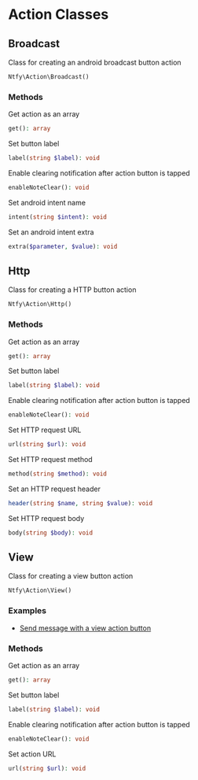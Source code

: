 # Action Classes

## Broadcast

Class for creating an android broadcast button action

```PHP
Ntfy\Action\Broadcast()
```

### Methods

Get action as an array

```PHP
get(): array
```

Set button label

```PHP
label(string $label): void
```

Enable clearing notification after action button is tapped

```PHP
enableNoteClear(): void
```

Set android intent name

```PHP
intent(string $intent): void
```

Set an android intent extra

```PHP
extra($parameter, $value): void
```

## Http

Class for creating a HTTP button action

```PHP
Ntfy\Action\Http()
```

### Methods

Get action as an array

```PHP
get(): array
```

Set button label

```PHP
label(string $label): void
```

Enable clearing notification after action button is tapped

```PHP
enableNoteClear(): void
```

Set HTTP request URL

```PHP
url(string $url): void
```

Set HTTP request method

```PHP
method(string $method): void
```

Set an HTTP request header

```PHP
header(string $name, string $value): void
```

Set HTTP request body

```PHP
body(string $body): void
```

## View

Class for creating a view button action

```PHP
Ntfy\Action\View()
```

### Examples

- [Send message with a view action button](../examples/send-message-with-view-action.php)

### Methods

Get action as an array

```PHP
get(): array
```

Set button label

```PHP
label(string $label): void
```

Enable clearing notification after action button is tapped

```PHP
enableNoteClear(): void
```

Set action URL

```PHP
url(string $url): void
```